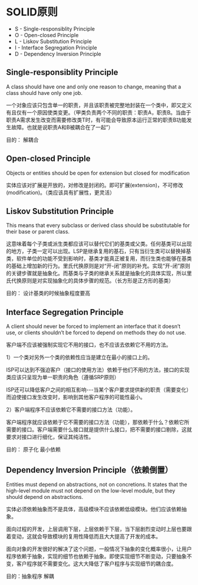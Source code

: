 # SOLID原则

- S - Single-responsiblity Principle
- O - Open-closed Principle
- L - Liskov Substitution Principle
- I - Interface Segregation Principle
- D - Dependency Inversion Principle

## Single-responsiblity Principle

A class should have one and only one reason to change, meaning that a class should have only one job.

一个对象应该只包含单一的职责，并且该职责被完整地封装在一个类中，即又定义有且仅有一个原因使类变更。（甲类负责两个不同的职责：职责A，职责B。当由于职责A需求发生改变而需要修改类T时，有可能会导致原本运行正常的职责B功能发生故障。也就是说职责A和B被耦合在了一起”）

目的： 解耦合

## Open-closed Principle

Objects or entities should be open for extension but closed for modification

实体应该对扩展是开放的，对修改是封闭的。即可扩展(extension)，不可修改(modification)。（类应该具有扩展性，更灵活）

## Liskov Substitution Principle

This means that every subclass or derived class should be substitutable for their base or parent class.

这意味着每个子类或派生类都应该可以替代它们的基类或父类。任何基类可以出现的地方，子类一定可以出现。LSP是继承复用的基石，只有当衍生类可以替换掉基类，软件单位的功能不受到影响时，基类才能真正被复用，而衍生类也能够在基类的基础上增加新的行为。里氏代换原则是对“开-闭”原则的补充。实现“开-闭”原则的关键步骤就是抽象化。而基类与子类的继承关系就是抽象化的具体实现，所以里氏代换原则是对实现抽象化的具体步骤的规范。（长方形是正方形的基类）

目的： 设计基类的时候抽象程度要高 

## Interface Segregation Principle

A client should never be forced to implement an interface that it doesn’t use, or clients shouldn’t be forced to depend on methods they do not use.

客户端不应该被强制实现它不用的接口，也不应该去依赖它不用的方法。

1）一个类对另外一个类的依赖性应当是建立在最小的接口上的。

ISP可以达到不强迫客户（接口的使用方法）依赖于他们不用的方法，接口的实现类应该只呈现为单一职责的角色（遵循SRP原则）

ISP还可以降低客户之间的相互影响---当某个客户要求提供新的职责（需要变化）而迫使接口发生改变时，影响到其他客户程序的可能性最小。

2）客户端程序不应该依赖它不需要的接口方法（功能）。

客户端程序就应该依赖于它不需要的接口方法（功能），那依赖于什么？依赖它所需要的接口。客户端需要什么接口就是提供什么接口，把不需要的接口剔除，这就要求对接口进行细化，保证其纯洁性。

目的： 原子化 最小依赖

## Dependency Inversion Principle（依赖倒置）

Entities must depend on abstractions, not on concretions. It states that the high-level module must not depend on the low-level module, but they should depend on abstractions.

实体必须依赖抽象而不是具体，高级模块不应该依赖低级模块。他们应该依赖抽象。

面向过程的开发，上层调用下层，上层依赖于下层，当下层剧烈变动时上层也要跟着变动，这就会导致模块的复用性降低而且大大提高了开发的成本。

面向对象的开发很好的解决了这个问题，一般情况下抽象的变化概率很小，让用户程序依赖于抽象，实现的细节也依赖于抽象。即使实现细节不断变动，只要抽象不变，客户程序就不需要变化。这大大降低了客户程序与实现细节的耦合度。

目的：抽象程序 解耦